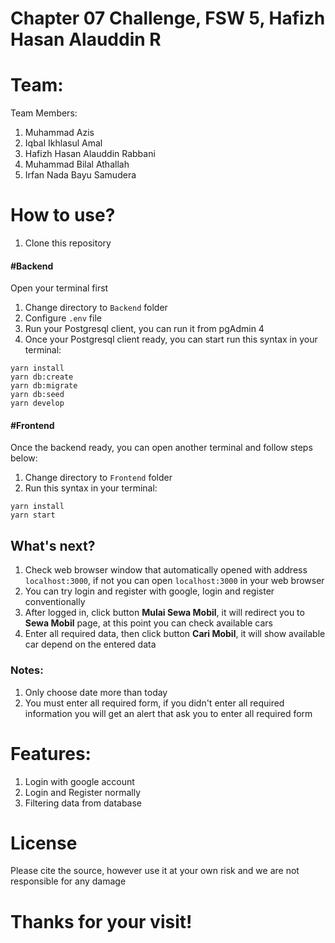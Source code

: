 # Chapter 07 Challenge, FSW 5, Hafizh Hasan Alauddin R

# Team:

Team Members:

1. Muhammad Azis
2. Iqbal Ikhlasul Amal
3. Hafizh Hasan Alauddin Rabbani
4. Muhammad Bilal Athallah
5. Irfan Nada Bayu Samudera

# How to use?

1. Clone this repository

#### #Backend

Open your terminal first

1. Change directory to `Backend` folder
2. Configure `.env` file
3. Run your Postgresql client, you can run it from pgAdmin 4
4. Once your Postgresql client ready, you can start run this syntax in your terminal:

```
yarn install
yarn db:create
yarn db:migrate
yarn db:seed
yarn develop
```

#### #Frontend

Once the backend ready, you can open another terminal and follow steps below:

1. Change directory to `Frontend` folder
2. Run this syntax in your terminal:

```
yarn install
yarn start
```

## What's next?

1. Check web browser window that automatically opened with address `localhost:3000`, if not you can open `localhost:3000` in your web browser
2. You can try login and register with google, login and register conventionally
3. After logged in, click button **Mulai Sewa Mobil**, it will redirect you to **Sewa Mobil** page, at this point you can check available cars
4. Enter all required data, then click button **Cari Mobil**, it will show available car depend on the entered data

### Notes:

1. Only choose date more than today
2. You must enter all required form, if you didn't enter all required information you will get an alert that ask you to enter all required form

# Features:

1. Login with google account
2. Login and Register normally
3. Filtering data from database

# License

Please cite the source, however use it at your own risk and we are not responsible for any damage

# Thanks for your visit!
